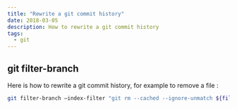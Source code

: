 ```yaml
---
title: "Rewrite a git commit history"
date: 2018-03-05
description: How to rewrite a git commit history
tags:
  - git
---
```


## git filter-branch

Here is how to rewrite a git commit history, for example to remove a file :
```sh
git filter-branch –index-filter "git rm --cached --ignore-unmatch ${file}" --prune-empty --tag-name-filter cat - -all
```

